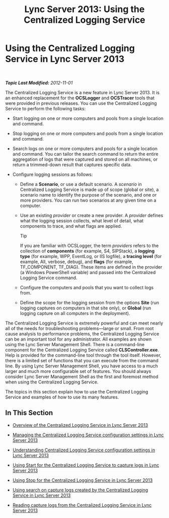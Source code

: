﻿---
title: 'Lync Server 2013: Using the Centralized Logging Service'
TOCTitle: Using the Centralized Logging Service
ms:assetid: 7b05aaef-f0ea-4649-ba8a-02e68b0cdf23
ms:mtpsurl: https://technet.microsoft.com/en-us/library/JJ688101(v=OCS.15)
ms:contentKeyID: 49733700
ms.date: 07/23/2014
mtps_version: v=OCS.15
---

<div data-xmlns="http://www.w3.org/1999/xhtml">

<div class="topic" data-xmlns="http://www.w3.org/1999/xhtml" data-msxsl="urn:schemas-microsoft-com:xslt" data-cs="http://msdn.microsoft.com/en-us/">

<div data-asp="http://msdn2.microsoft.com/asp">

# Using the Centralized Logging Service in Lync Server 2013

</div>

<div id="mainSection">

<div id="mainBody">

<span> </span>

_**Topic Last Modified:** 2012-11-01_

The Centralized Logging Service is a new feature in Lync Server 2013. It is an enhanced replacement for the **OCSLogger** and **OCSTracer** tools that were provided in previous releases. You can use the Centralized Logging Service to perform the following tasks:

  - Start logging on one or more computers and pools from a single location and command.

  - Stop logging on one or more computers and pools from a single location and command.

  - Search logs on one or more computers and pools for a single location and command. You can tailor the search command to return the entire aggregation of logs that were captured and stored on all machines, or return a trimmed-down result that captures specific data.

  - Configure logging sessions as follows:
    
      - Define a **Scenario**, or use a default scenario. A *scenario* in Centralized Logging Service is made up of scope (global or site), a scenario name to identify the purpose of the scenario, and one or more providers. You can run two scenarios at any given time on a computer.
    
      - Use an existing *provider* or create a new provider. A *provider* defines what the logging session collects, what level of detail, what components to trace, and what flags are applied.
        
        <div>
        

        > [!TIP]  
        > If you are familiar with OCSLogger, the term <EM>providers</EM> refers to the collection of <STRONG>components</STRONG> (for example, S4, SIPStack), a <STRONG>logging type</STRONG> (for example, WPP, EventLog, or IIS logfile), a <STRONG>tracing level</STRONG> (for example, All, verbose, debug), and <STRONG>flags</STRONG> (for example, TF_COMPONENT, TF_DIAG). These items are defined in the provider (a Windows PowerShell variable) and passed into the Centralized Logging Service command.

        
        </div>
    
      - Configure the computers and pools that you want to collect logs from.
    
      - Define the scope for the logging session from the options **Site** (run logging captures on computers in that site only), or **Global** (run logging capture on all computers in the deployment).

The Centralized Logging Service is extremely powerful and can meet nearly all of the needs for troubleshooting problems—large or small. From root cause analysis to performance problems, the Centralized Logging Service can be an important tool for any administrator. All examples are shown using the Lync Server Management Shell. There is a command-line component for the Centralized Logging Service called **CLSController.exe**. Help is provided for the command-line tool through the tool itself. However, there is a limited set of functions that you can execute from the command line. By using Lync Server Management Shell, you have access to a much larger and much more configurable set of features. You should always consider Lync Server Management Shell as the first and foremost method when using the Centralized Logging Service.

The topics in this section explain how to use the Centralized Logging Service and examples of how to use its many features.

<div>

## In This Section

  - [Overview of the Centralized Logging Service in Lync Server 2013](lync-server-2013-overview-of-the-centralized-logging-service.md)

  - [Managing the Centralized Logging Service configuration settings in Lync Server 2013](lync-server-2013-managing-the-centralized-logging-service-configuration-settings.md)

  - [Understanding Centralized Logging Service configuration settings in Lync Server 2013](lync-server-2013-understanding-centralized-logging-service-configuration-settings.md)

  - [Using Start for the Centralized Logging Service to capture logs in Lync Server 2013](lync-server-2013-using-start-for-the-centralized-logging-service-to-capture-logs.md)

  - [Using Stop for the Centralized Logging Service in Lync Server 2013](lync-server-2013-using-stop-for-the-centralized-logging-service.md)

  - [Using search on capture logs created by the Centralized Logging Service in Lync Server 2013](lync-server-2013-using-search-on-capture-logs-created-by-the-centralized-logging-service.md)

  - [Reading capture logs from the Centralized Logging Service in Lync Server 2013](lync-server-2013-reading-capture-logs-from-the-centralized-logging-service.md)

</div>

</div>

<span> </span>

</div>

</div>

</div>

